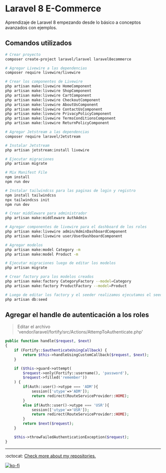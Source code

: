 # Laravel 8 E-Commerce

Aprendizaje de Laravel 8 empezando desde lo básico a conceptos avanzados con ejemplos.

## Comandos utilizados

```bash
# Crear proyecto
composer create-project laravel/laravel laravel8ecommerce

# Agregar Livewire a las dependencias
composer require livewire/livewire

# Crear los componentes de Livewire
php artisan make:livewire HomeComponent
php artisan make:livewire ShopComponent
php artisan make:livewire CartComponent
php artisan make:livewire CheckoutComponent
php artisan make:livewire AboutUsComponent
php artisan make:livewire ContactUsComponent
php artisan make:livewire PrivacyPolicyComponent
php artisan make:livewire TermsConditionsComponent
php artisan make:livewire ReturnPolicyComponent

# Agregar Jetstream a las dependencias
composer require laravel/Jetstream

# Instalar Jetstream
php artisan jetstream:install livewire

# Ejecutar migraciones
php artisan migrate

# Mix Manifest File
npm install
npm run dev

# Instalar tailwindcss para las paginas de login y registro
npm install tailwindcss
npx tailwindcss init
npm run dev

# Crear middleware para administrador
php artisan make:middleware AuthAdmin

# Agregar componentes de livewire para el dashboard de los roles
php artisan make:livewire admin/AdminDashboardComponent
php artisan make:livewire user/UserDashboardComponent

# Agregar modelos
php artisan make:model Category -m
php artisan make:model Product -m

# Ejecutar migraciones luego de editar los modelos
php artisan migrate

# Crear factory para los modelos creados
php artisan make:factory CategoryFactory --model=Category
php artisan make:factory ProductFactory --model=Product

# Luego de editar los factory y el seeder realizamos ejecutamos el seed
php artisan db:seed
```

## Agregar el handle de autenticación a los roles

> Editar el archivo 'vendor/laravel/fortify/src/Actions/AttempToAuthenticate.php'

```php
public function handle($request, $next)
{
    if (Fortify::$authenticateUsingCallback) {
        return $this->handleUsingCustomCallback($request, $next);
    }

    if ($this->guard->attempt(
        $request->only(Fortify::username(), 'password'),
        $request->filled('remember'))
    ) {
        if(Auth::user()->utype === 'ADM'){
            session(['utype'=>'ADM']);
            return redirect(RouteServiceProvider::HOME);
        }
        else if(Auth::user()->utype === 'USR'){
            session(['utype'=>'USR']);
            return redirect(RouteServiceProvider::HOME);
        }
        return $next($request);
    }

    $this->throwFailedAuthenticationException($request);
}
```

---

:octocat: [Check more about my repositories.](https://github.com/FernandoCalmet)

[![ko-fi](https://www.ko-fi.com/img/githubbutton_sm.svg)](https://ko-fi.com/T6T41JKMI)

